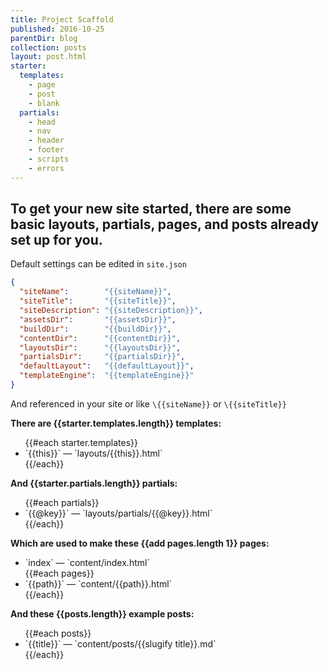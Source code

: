 ```yaml
---
title: Project Scaffold
published: 2016-10-25
parentDir: blog
collection: posts
layout: post.html
starter:
  templates:
    - page
    - post
    - blank
  partials:
    - head
    - nav
    - header
    - footer
    - scripts
    - errors
---
```


## To get your new site started, there are some basic layouts, partials, pages, and posts already set up for you.

Default settings can be edited in `site.json`

```json
{
  "siteName":        "{{siteName}}",
  "siteTitle":       "{{siteTitle}}",
  "siteDescription": "{{siteDescription}}",
  "assetsDir":       "{{assetsDir}}",
  "buildDir":        "{{buildDir}}",
  "contentDir":      "{{contentDir}}",
  "layoutsDir":      "{{layoutsDir}}",
  "partialsDir":     "{{partialsDir}}",
  "defaultLayout":   "{{defaultLayout}}",
  "templateEngine":  "{{templateEngine}}"
}
```

And referenced in your site or like `\{{siteName}}` or `\{{siteTitle}}`

**There are {{starter.templates.length}} templates:**
<ul>
  {{#each starter.templates}}
    <li>`{{this}}` — `layouts/{{this}}.html`</li>
  {{/each}}
</ul>

**And {{starter.partials.length}} partials:**
<ul>
  {{#each partials}}
    <li>`{{@key}}` — `layouts/partials/{{@key}}.html`</li>
  {{/each}}
</ul>

**Which are used to make these {{add pages.length 1}} pages:**
<ul>
  <li>`index` — `content/index.html`</li>
  {{#each pages}}
    <li>`{{path}}` — `content/{{path}}.html`</li>
  {{/each}}
</ul>

**And these {{posts.length}} example posts:**
<ul>
  {{#each posts}}
    <li>`{{title}}` — `content/posts/{{slugify title}}.md`</li>
  {{/each}}
</ul>
